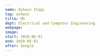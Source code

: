 ```yaml
---
name: Ashwin Itagi
tag: ashwin
title: MS
dept: Electrical and Computer Engineering
webpage: 
image: 
start: 2019-06-01
end: 2020-05-01
after: Google
---
```


